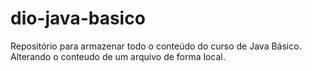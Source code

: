 # dio-java-basico
Repositório para armazenar todo o conteúdo do curso de Java Básico.
Alterando o conteudo de um arquivo de forma local.